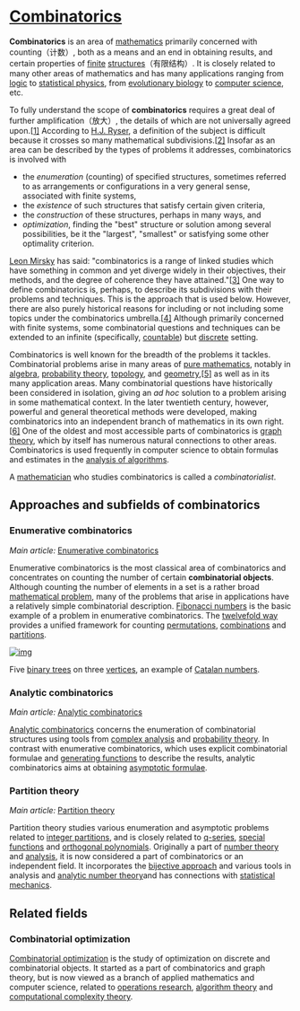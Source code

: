 # [Combinatorics](https://en.wikipedia.org/wiki/Combinatorics)

**Combinatorics** is an area of [mathematics](https://en.wikipedia.org/wiki/Mathematics) primarily concerned with counting（计数）, both as a means and an end in obtaining results, and certain properties of [finite](https://en.wikipedia.org/wiki/Finite_set) [structures](https://en.wikipedia.org/wiki/Mathematical_structure)（有限结构）. It is closely related to many other areas of mathematics and has many applications ranging from [logic](https://en.wikipedia.org/wiki/Logic) to [statistical physics](https://en.wikipedia.org/wiki/Statistical_physics), from [evolutionary biology](https://en.wikipedia.org/wiki/Evolutionary_biology) to [computer science](https://en.wikipedia.org/wiki/Computer_science), etc.

To fully understand the scope of **combinatorics** requires a great deal of further amplification（放大）, the details of which are not universally agreed upon.[[1\]](https://en.wikipedia.org/wiki/Combinatorics#cite_note-1) According to [H.J. Ryser](https://en.wikipedia.org/wiki/H.J._Ryser), a definition of the subject is difficult because it crosses so many mathematical subdivisions.[[2\]](https://en.wikipedia.org/wiki/Combinatorics#cite_note-2) Insofar as an area can be described by the types of problems it addresses, combinatorics is involved with

- the *enumeration* (counting) of specified structures, sometimes referred to as arrangements or configurations in a very general sense, associated with finite systems,
- the *existence* of such structures that satisfy certain given criteria,
- the *construction* of these structures, perhaps in many ways, and
- *optimization*, finding the "best" structure or solution among several possibilities, be it the "largest", "smallest" or satisfying some other optimality criterion.

[Leon Mirsky](https://en.wikipedia.org/wiki/Leon_Mirsky) has said: "combinatorics is a range of linked studies which have something in common and yet diverge widely in their objectives, their methods, and the degree of coherence they have attained."[[3\]](https://en.wikipedia.org/wiki/Combinatorics#cite_note-3) One way to define combinatorics is, perhaps, to describe its subdivisions with their problems and techniques. This is the approach that is used below. However, there are also purely historical reasons for including or not including some topics under the combinatorics umbrella.[[4\]](https://en.wikipedia.org/wiki/Combinatorics#cite_note-4) Although primarily concerned with finite systems, some combinatorial questions and techniques can be extended to an infinite (specifically, [countable](https://en.wikipedia.org/wiki/Countable_set)) but [discrete](https://en.wikipedia.org/wiki/Discrete_mathematics) setting.

Combinatorics is well known for the breadth of the problems it tackles. Combinatorial problems arise in many areas of [pure mathematics](https://en.wikipedia.org/wiki/Pure_mathematics), notably in [algebra](https://en.wikipedia.org/wiki/Algebra), [probability theory](https://en.wikipedia.org/wiki/Probability_theory), [topology](https://en.wikipedia.org/wiki/Topology), and [geometry](https://en.wikipedia.org/wiki/Geometry),[[5\]](https://en.wikipedia.org/wiki/Combinatorics#cite_note-5) as well as in its many application areas. Many combinatorial questions have historically been considered in isolation, giving an *ad hoc* solution to a problem arising in some mathematical context. In the later twentieth century, however, powerful and general theoretical methods were developed, making combinatorics into an independent branch of mathematics in its own right.[[6\]](https://en.wikipedia.org/wiki/Combinatorics#cite_note-6) One of the oldest and most accessible parts of combinatorics is [graph theory](https://en.wikipedia.org/wiki/Graph_theory), which by itself has numerous natural connections to other areas. Combinatorics is used frequently in computer science to obtain formulas and estimates in the [analysis of algorithms](https://en.wikipedia.org/wiki/Analysis_of_algorithms).

A [mathematician](https://en.wikipedia.org/wiki/Mathematician) who studies combinatorics is called a *combinatorialist*.





## Approaches and subfields of combinatorics

### Enumerative combinatorics

 *Main article:* [Enumerative combinatorics](https://en.wikipedia.org/wiki/Enumerative_combinatorics) 

Enumerative combinatorics is the most classical area of combinatorics and concentrates on counting the number of certain **combinatorial objects**. Although counting the number of elements in a set is a rather broad [mathematical problem](https://en.wikipedia.org/wiki/Mathematical_problem), many of the problems that arise in applications have a relatively simple combinatorial description. [Fibonacci numbers](https://en.wikipedia.org/wiki/Fibonacci_numbers) is the basic example of a problem in enumerative combinatorics. The [twelvefold way](https://en.wikipedia.org/wiki/Twelvefold_way) provides a unified framework for counting [permutations](https://en.wikipedia.org/wiki/Permutations), [combinations](https://en.wikipedia.org/wiki/Combinations) and [partitions](https://en.wikipedia.org/wiki/Partition_of_a_set). 



[![img](https://upload.wikimedia.org/wikipedia/commons/thumb/b/b4/Catalan_4_leaves_binary_tree_example.svg/320px-Catalan_4_leaves_binary_tree_example.svg.png)](https://en.wikipedia.org/wiki/File:Catalan_4_leaves_binary_tree_example.svg)

 Five [binary trees](https://en.wikipedia.org/wiki/Binary_tree) on three [vertices](https://en.wikipedia.org/wiki/Vertex_(graph_theory)), an example of [Catalan numbers](https://en.wikipedia.org/wiki/Catalan_number). 

### Analytic combinatorics

 *Main article:* [Analytic combinatorics](https://en.wikipedia.org/wiki/Analytic_combinatorics) 

 [Analytic combinatorics](https://en.wikipedia.org/wiki/Analytic_combinatorics) concerns the enumeration of combinatorial structures using tools from [complex analysis](https://en.wikipedia.org/wiki/Complex_analysis) and [probability theory](https://en.wikipedia.org/wiki/Probability_theory). In contrast with enumerative combinatorics, which uses explicit combinatorial formulae and [generating functions](https://en.wikipedia.org/wiki/Generating_functions) to describe the results, analytic combinatorics aims at obtaining [asymptotic formulae](https://en.wikipedia.org/wiki/Asymptotic_analysis). 

### Partition theory

 *Main article:* [Partition theory](https://en.wikipedia.org/wiki/Partition_(number_theory)) 

 Partition theory studies various enumeration and asymptotic problems related to [integer partitions](https://en.wikipedia.org/wiki/Integer_partition), and is closely related to [q-series](https://en.wikipedia.org/wiki/Q-series), [special functions](https://en.wikipedia.org/wiki/Special_functions) and [orthogonal polynomials](https://en.wikipedia.org/wiki/Orthogonal_polynomials). Originally a part of [number theory](https://en.wikipedia.org/wiki/Number_theory) and [analysis](https://en.wikipedia.org/wiki/Analysis), it is now considered a part of combinatorics or an independent field. It incorporates the [bijective approach](https://en.wikipedia.org/wiki/Bijective_proof) and various tools in analysis and [analytic number theory](https://en.wikipedia.org/wiki/Analytic_number_theory)and has connections with [statistical mechanics](https://en.wikipedia.org/wiki/Statistical_mechanics). 





## Related fields

### Combinatorial optimization

 [Combinatorial optimization](https://en.wikipedia.org/wiki/Combinatorial_optimization) is the study of optimization on discrete and combinatorial objects. It started as a part of combinatorics and graph theory, but is now viewed as a branch of applied mathematics and computer science, related to [operations research](https://en.wikipedia.org/wiki/Operations_research), [algorithm theory](https://en.wikipedia.org/wiki/Analysis_of_algorithms) and [computational complexity theory](https://en.wikipedia.org/wiki/Computational_complexity_theory). 